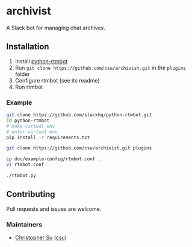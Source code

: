 # archivist

A Slack bot for managing chat archives.

## Installation
1. Install [python-rtmbot](https://github.com/slackhq/python-rtmbot)
2. Run `git clone https://github.com/csu/archivist.git` in the `plugins` folder
3. Configure rtmbot (see its readme)
4. Run rtmbot

### Example
```bash
git clone https://github.com/slackhq/python-rtmbot.git
cd python-rtmbot
# make virtual env
# enter virtual env
pip install -r requirements.txt

git clone https://github.com/csu/archivist.git plugins

cp doc/example-config/rtmbot.conf .
vi rtmbot.conf

./rtmbot.py
```

## Contributing
Pull requests and issues are welcome.

### Maintainers
* [Christopher Su](https://christopher.su) ([csu](https://github.com/csu))
